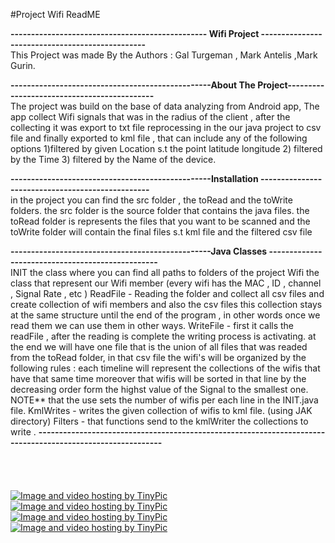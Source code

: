 #Project Wifi ReadME

<b>------------------------------------------------ Wifi Project ------------------------------------------------<BR></b>
This Project was made By the Authors :  Gal Turgeman , Mark Antelis ,Mark Gurin.

<b>-------------------------------------------------About The Project--------------------------------------------<Br></b>
The project was build on the base of data analyzing from Android app, 
The app collect Wifi signals that was in the radius of the client , after the collecting it was export to txt file
reprocessing in the our java project to csv file and finally exported to kml file , that can include any of the following options
1)filtered by given Location s.t the point latitude  longitude 
2) filtered by the Time 
3) filtered by the Name of the device.

<b>-------------------------------------------------Installation -------------------------------------------------<br></b>
in the project you can find the src folder , the toRead and the toWrite folders.
the src folder is the source folder that contains the java files.
the toRead folder is represents the files that you want to be scanned and the toWrite folder will contain the final files s.t kml file and the filtered csv file

<b>-------------------------------------------------Java Classes -------------------------------------------------<br></b>
INIT the class where you can find all paths to folders of the project 
Wifi the class that represent our Wifi member (every wifi has the MAC , ID , channel , Signal Rate , etc )
ReadFile - Reading the folder and collect all csv files and create collection of wifi members and also the csv files 
	this collection stays at the same structure until the end of the program , in other words once we read them we can use 
	them in other ways.
WriteFile - first it calls the readFile , after the reading is complete the writing process is activating. 
	at the end we will have one file that is the union of all files that was readed from the toRead folder, in that csv file 
	the wifi's will be organized by the following rules : each timeline will represent the collections of the wifis that have that same time
	moreover that wifis will be sorted in that line by the decreasing order form the highst value of the Signal to the smallest one.
	NOTE** that the use sets the number of wifis per each line in the INIT.java file.
KmlWrites - writes the given collection of wifis to kml file. (using JAK directory)
Filters - that functions send to the kmlWriter the collections to write .
<B>-----------------------------------------------------------------------------------------------------------</B>
<BR><BR><BR><BR><BR>
<a href="http://tinypic.com?ref=wbxrar" target="_blank"><img src="http://i65.tinypic.com/wbxrar.jpg" border="0" alt="Image and video hosting by TinyPic"></a>
<BR>
<a href="http://tinypic.com?ref=23kckdl" target="_blank"><img src="http://i64.tinypic.com/23kckdl.jpg" border="0" alt="Image and video hosting by TinyPic"></a>
<BR>
<a href="http://tinypic.com?ref=35816xk" target="_blank"><img src="http://i65.tinypic.com/35816xk.jpg" border="0" alt="Image and video hosting by TinyPic"></a>
<BR>
<a href="http://tinypic.com?ref=67ikvt" target="_blank"><img src="http://i63.tinypic.com/67ikvt.jpg" border="0" alt="Image and video hosting by TinyPic"></a>


